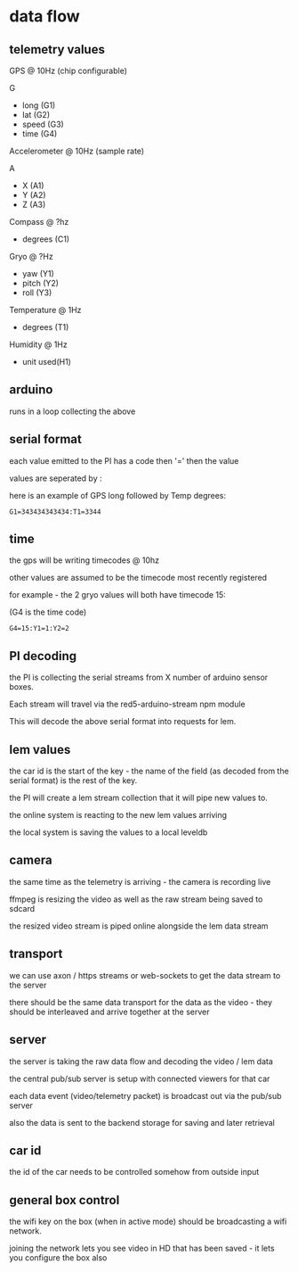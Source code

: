 # data flow

## telemetry values

GPS @ 10Hz (chip configurable)

G

 * long 		(G1)
 * lat 			(G2)
 * speed 		(G3)
 * time 		(G4)

Accelerometer @ 10Hz (sample rate)

A

 * X				(A1)
 * Y        (A2)
 * Z        (A3)

Compass @ ?hz

 * degrees  (C1)

Gryo @ ?Hz

 * yaw      (Y1)
 * pitch    (Y2)
 * roll     (Y3)

Temperature @ 1Hz

 * degrees  (T1)

Humidity @ 1Hz

 * unit used(H1)

## arduino

runs in a loop collecting the above

## serial format

each value emitted to the PI has a code then '=' then the value

values are seperated by :

here is an example of GPS long followed by Temp degrees:

```
G1=343434343434:T1=3344
```

## time

the gps will be writing timecodes @ 10hz

other values are assumed to be the timecode most recently registered

for example - the 2 gryo values will both have timecode 15:

(G4 is the time code)

```
G4=15:Y1=1:Y2=2
```

## PI decoding

the PI is collecting the serial streams from X number of arduino sensor boxes.

Each stream will travel via the red5-arduino-stream npm module

This will decode the above serial format into requests for lem.

## lem values

the car id is the start of the key - the name of the field (as decoded from the serial format) is the rest of the key.

the PI will create a lem stream collection that it will pipe new values to.

the online system is reacting to the new lem values arriving

the local system is saving the values to a local leveldb

## camera

the same time as the telemetry is arriving - the camera is recording live

ffmpeg is resizing the video as well as the raw stream being saved to sdcard

the resized video stream is piped online alongside the lem data stream

## transport

we can use axon / https streams or web-sockets to get the data stream to the server

there should be the same data transport for the data as the video - they should be interleaved and arrive together at the server

## server

the server is taking the raw data flow and decoding the video / lem data

the central pub/sub server is setup with connected viewers for that car

each data event (video/telemetry packet) is broadcast out via the pub/sub server

also the data is sent to the backend storage for saving and later retrieval


## car id

the id of the car needs to be controlled somehow from outside input

## general box control

the wifi key on the box (when in active mode) should be broadcasting a wifi network.

joining the network lets you see video in HD that has been saved - it lets you configure the box also

